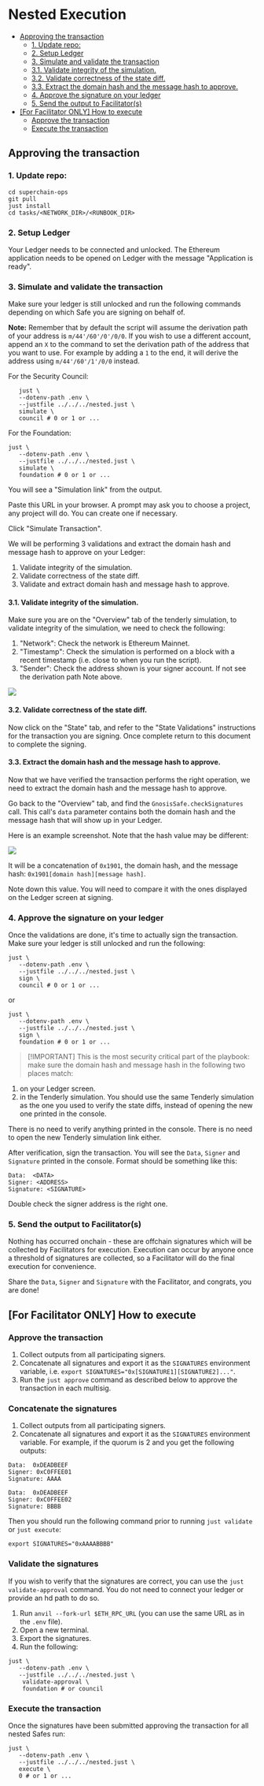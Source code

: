 # Nested Execution

- [Approving the transaction](#approving-the-transaction)
   - [1. Update repo:](#1-update-repo)
   - [2. Setup Ledger](#2-setup-ledger)
   - [3. Simulate and validate the transaction](#3-simulate-and-validate-the-transaction)
   - [3.1. Validate integrity of the simulation.](#31-validate-integrity-of-the-simulation)
   - [3.2. Validate correctness of the state diff.](#32-validate-correctness-of-the-state-diff)
   - [3.3. Extract the domain hash and the message hash to approve.](#33-extract-the-domain-hash-and-the-message-hash-to-approve)
   - [4. Approve the signature on your ledger](#4-approve-the-signature-on-your-ledger)
   - [5. Send the output to Facilitator(s)](#5-send-the-output-to-facilitators)
- [\[For Facilitator ONLY\] How to execute](#for-facilitator-only-how-to-execute)
   - [Approve the transaction](#approve-the-transaction)
   - [Execute the transaction](#execute-the-transaction)


## Approving the transaction

### 1. Update repo:

```
cd superchain-ops
git pull
just install
cd tasks/<NETWORK_DIR>/<RUNBOOK_DIR>
```

### 2. Setup Ledger

Your Ledger needs to be connected and unlocked. The Ethereum
application needs to be opened on Ledger with the message "Application
is ready".

### 3. Simulate and validate the transaction

Make sure your ledger is still unlocked and run the following commands depending on which Safe you are signing on behalf of.

**Note:** Remember that by default the script will assume the derivation path of your address is `m/44'/60'/0'/0/0`.
If you wish to use a different account, append an `X` to the command to set the derivation path of the address that you want to use. For example by adding a `1` to the end, it will derive the address using `m/44'/60'/1'/0/0` instead.

For the Security Council:

```shell
   just \
   --dotenv-path .env \
   --justfile ../../../nested.just \
   simulate \
   council # 0 or 1 or ...
```

For the Foundation:

```shell
just \
   --dotenv-path .env \
   --justfile ../../../nested.just \
   simulate \
   foundation # 0 or 1 or ...
```

You will see a "Simulation link" from the output.

Paste this URL in your browser. A prompt may ask you to choose a
project, any project will do. You can create one if necessary.

Click "Simulate Transaction".

We will be performing 3 validations and extract the domain hash and
message hash to approve on your Ledger:

1. Validate integrity of the simulation.
2. Validate correctness of the state diff.
3. Validate and extract domain hash and message hash to approve.

#### 3.1. Validate integrity of the simulation.

Make sure you are on the "Overview" tab of the tenderly simulation, to
validate integrity of the simulation, we need to check the following:

1. "Network": Check the network is Ethereum Mainnet.
2. "Timestamp": Check the simulation is performed on a block with a
   recent timestamp (i.e. close to when you run the script).
3. "Sender": Check the address shown is your signer account. If not see the derivation path Note above.

![](./images/tenderly-overview-network.png)

#### 3.2. Validate correctness of the state diff.

Now click on the "State" tab, and refer to the "State Validations" instructions for the transaction you are signing.
Once complete return to this document to complete the signing.

#### 3.3. Extract the domain hash and the message hash to approve.

Now that we have verified the transaction performs the right
operation, we need to extract the domain hash and the message hash to
approve.

Go back to the "Overview" tab, and find the
`GnosisSafe.checkSignatures` call. This call's `data` parameter
contains both the domain hash and the message hash that will show up
in your Ledger.

Here is an example screenshot. Note that the hash value may be
different:

![](./images/tenderly-hash.png)

It will be a concatenation of `0x1901`, the domain hash, and the
message hash: `0x1901[domain hash][message hash]`.

Note down this value. You will need to compare it with the ones
displayed on the Ledger screen at signing.

### 4. Approve the signature on your ledger

Once the validations are done, it's time to actually sign the
transaction. Make sure your ledger is still unlocked and run the
following:

```shell
just \
   --dotenv-path .env \
   --justfile ../../../nested.just \
   sign \
   council # 0 or 1 or ...
```

or

```shell
just \
   --dotenv-path .env \
   --justfile ../../../nested.just \
   sign \
   foundation # 0 or 1 or ...
```

> [!IMPORTANT] This is the most security critical part of the
> playbook: make sure the domain hash and message hash in the
> following two places match:

1. on your Ledger screen.
2. in the Tenderly simulation. You should use the same Tenderly
   simulation as the one you used to verify the state diffs, instead
   of opening the new one printed in the console.

There is no need to verify anything printed in the console. There is
no need to open the new Tenderly simulation link either.

After verification, sign the transaction. You will see the `Data`,
`Signer` and `Signature` printed in the console. Format should be
something like this:

```
Data:  <DATA>
Signer: <ADDRESS>
Signature: <SIGNATURE>
```

Double check the signer address is the right one.

### 5. Send the output to Facilitator(s)

Nothing has occurred onchain - these are offchain signatures which
will be collected by Facilitators for execution. Execution can occur
by anyone once a threshold of signatures are collected, so a
Facilitator will do the final execution for convenience.

Share the `Data`, `Signer` and `Signature` with the Facilitator, and
congrats, you are done!

## [For Facilitator ONLY] How to execute

### Approve the transaction

1. Collect outputs from all participating signers.
2. Concatenate all signatures and export it as the `SIGNATURES`
   environment variable, i.e. `export
   SIGNATURES="0x[SIGNATURE1][SIGNATURE2]..."`.
3. Run the `just approve` command as described below to approve the transaction in each multisig.
### Concatenate the signatures

1. Collect outputs from all participating signers.
2. Concatenate all signatures and export it as the `SIGNATURES` environment variable. For example,
   if the quorum is 2 and you get the following outputs:

``` shell
Data:  0xDEADBEEF
Signer: 0xC0FFEE01
Signature: AAAA
```

``` shell
Data:  0xDEADBEEF
Signer: 0xC0FFEE02
Signature: BBBB
```

Then you should run the following command prior to running `just validate` or `just execute`:

```shell
export SIGNATURES="0xAAAABBBB"
```

### Validate the signatures

If you wish to verify that the signatures are correct, you can use the `just validate-approval` command.
You do not need to connect your ledger or provide an hd path to do so.

1. Run `anvil --fork-url $ETH_RPC_URL` (you can use the same URL as in the `.env` file).
2. Open a new terminal.
3. Export the signatures.
4. Run the following:

```
just \
   --dotenv-path .env \
   --justfile ../../../nested.just \
    validate-approval \
    foundation # or council
```

###


### Execute the transaction

Once the signatures have been submitted approving the transaction for all nested Safes run:

```shell
just \
   --dotenv-path .env \
   --justfile ../../../nested.just \
   execute \
   0 # or 1 or ...
```
